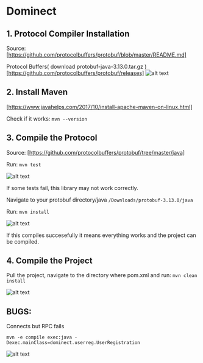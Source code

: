 # Dominect

## 1. Protocol Compiler Installation
Source: [https://github.com/protocolbuffers/protobuf/blob/master/README.md]

Protocol Buffers( download protobuf-java-3.13.0.tar.gz ) [https://github.com/protocolbuffers/protobuf/releases]
![alt text](https://imgur.com/EwJgDll.png)

## 2. Install Maven
[https://www.javahelps.com/2017/10/install-apache-maven-on-linux.html]

Check if it works: ``` mvn --version ```

## 3. Compile the Protocol
Source: [https://github.com/protocolbuffers/protobuf/tree/master/java]

Run: ``` mvn test ```

![alt text](https://imgur.com/E5ynFKM.png)

If some tests fail, this library may not work correctly.

Navigate to your protobuf directory/java ```/Downloads/protobuf-3.13.0/java```

Run: ``` mvn install ```

![alt text](https://imgur.com/KyxYcyk.png)

If this compiles succesefully it means everything works and the project can be compiled.

## 4. Compile the Project
Pull the project, navigate to the directory where pom.xml and run:
```mvn clean install```

![alt text](https://imgur.com/ZIHruMN.png)

## BUGS: 
Connects but RPC fails

```mvn -e compile exec:java -Dexec.mainClass=dominect.userreg.UserRegistration```

![alt text](https://imgur.com/4YvIyQN.png)
